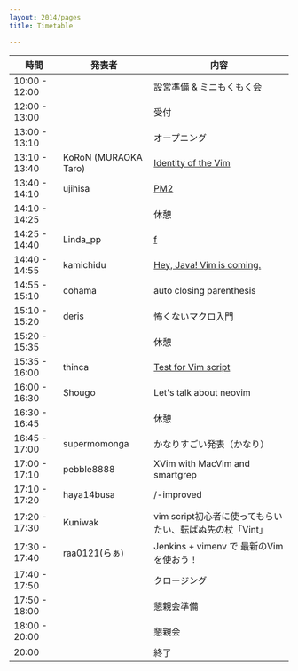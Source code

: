 ```yaml
---
layout: 2014/pages
title: Timetable

---
```


| 時間          | 発表者               | 内容                                                     |
| ------------- | -------------------- | -------------------------------------------------------- |
| 10:00 - 12:00 |                      | 設営準備 & ミニもくもく会                                |
| 12:00 - 13:00 |                      | 受付                                                     |
| 13:00 - 13:10 |                      | オープニング                                             |
| 13:10 - 13:40 | KoRoN (MURAOKA Taro) | <a href="http://koron.github.io/vimconf-2014-koron/">Identity of the Vim</a>|
| 13:40 - 14:10 | ujihisa              | [PM2](https://docs.google.com/presentation/d/1u5A7F3Kd4XwJlIUQZAVmrwWfLcoLf9NURtqAEafi_oo/edit#slide=id.p)|
| 14:10 - 14:25 |                      | 休憩                                                     |
| 14:25 - 14:40 | Linda\_pp            | [f](https://speakerdeck.com/rhysd/vimconf-2014-f)|
| 14:40 - 14:55 | kamichidu            | [Hey, Java! Vim is coming.](https://docs.google.com/presentation/d/1zaPy82NJ6A3Iw1llKqU-lX88AJNt1EKy5O15nOp085c/edit#slide=id.p)|
| 14:55 - 15:10 | cohama               | auto closing parenthesis                                 |
| 15:10 - 15:20 | deris                | 怖くないマクロ入門                                       |
| 15:20 - 15:35 |                      | 休憩                                                     |
| 15:35 - 16:00 | thinca               | [Test for Vim script](https://gist.github.com/thinca/2cf4ae0df88a99423c9d)|
| 16:00 - 16:30 | Shougo               | Let's talk about neovim                                  |
| 16:30 - 16:45 |                      | 休憩                                                     |
| 16:45 - 17:00 | supermomonga         | かなりすごい発表（かなり）                               |
| 17:00 - 17:10 | pebble8888           | XVim with MacVim and smartgrep                           |
| 17:10 - 17:20 | haya14busa           | /-improved                                               |
| 17:20 - 17:30 | Kuniwak              | vim script初心者に使ってもらいたい、転ばぬ先の杖「Vint」 |
| 17:30 - 17:40 | raa0121(らぁ)        | Jenkins + vimenv で 最新のVimを使おう！                  |
| 17:40 - 17:50 |                      | クロージング                                             |
| 17:50 - 18:00 |                      | 懇親会準備                                               |
| 18:00 - 20:00 |                      | 懇親会                                                   |
| 20:00         |                      | 終了                                                     |

